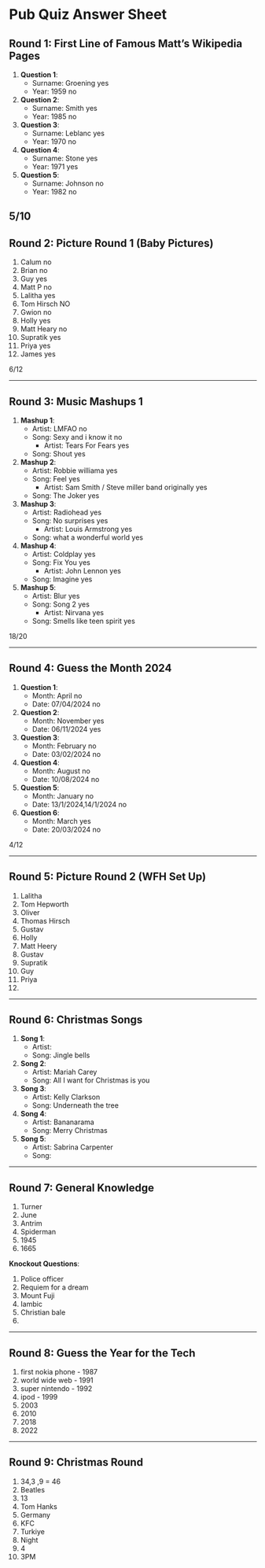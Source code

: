 # Pub Quiz Answer Sheet

## Round 1: First Line of Famous Matt’s Wikipedia Pages
1. **Question 1**:  
   - Surname:  Groening yes
   - Year:  1959 no
2. **Question 2**:  
   - Surname:  Smith yes
   - Year:  1985 no
3. **Question 3**:  
   - Surname:  Leblanc yes
   - Year:  1970 no
4. **Question 4**:  
   - Surname:  Stone yes
   - Year:  1971 yes
5. **Question 5**:  
   - Surname:  Johnson no
   - Year:  1982 no

5/10
---

## Round 2: Picture Round 1 (Baby Pictures)
1.  Calum no
2.  Brian no
3.  Guy yes
4.  Matt P no
5.  Lalitha yes
6.  Tom Hirsch NO
7.  Gwion no
8.  Holly yes
9.  Matt Heary no
10.  Supratik yes
11. Priya yes
12. James yes

6/12

---

## Round 3: Music Mashups 1
1. **Mashup 1**:  
   - Artist:  LMFAO no
   - Song:  Sexy and i know it no
      - Artist:  Tears For Fears yes
   - Song:  Shout yes
2. **Mashup 2**:  
   - Artist:  Robbie williama yes
   - Song: Feel yes
      - Artist:   Sam Smith / Steve miller band originally yes
   - Song:  The Joker yes
3. **Mashup 3**:  
   - Artist:  Radiohead yes
   - Song:  No surprises yes
      - Artist:  Louis Armstrong yes 
   - Song:  what a wonderful world yes
4. **Mashup 4**:  
   - Artist:  Coldplay yes
   - Song:  Fix You yes
      - Artist:  John Lennon yes
   - Song:  Imagine yes
5. **Mashup 5**:  
   - Artist:  Blur yes
   - Song:  Song 2 yes
      - Artist:  Nirvana yes
   - Song:  Smells like teen spirit yes

18/20

---

## Round 4: Guess the Month 2024
1. **Question 1**:  
   - Month:  April no
   - Date:  07/04/2024 no
2. **Question 2**:  
   - Month:  November yes
   - Date:  06/11/2024 yes
3. **Question 3**:  
   - Month:  February no
   - Date:  03/02/2024 no
4. **Question 4**:  
   - Month:  August no
   - Date:  10/08/2024 no
5. **Question 5**:  
   - Month:  January no
   - Date:  13/1/2024,14/1/2024 no
6. **Question 6**:  
   - Month:  March yes
   - Date:  20/03/2024 no

4/12

---

## Round 5: Picture Round 2 (WFH Set Up)
1.  Lalitha
2.  Tom Hepworth
3.  Oliver
4.  Thomas Hirsch
5.  Gustav
6.  Holly
7.  Matt Heery
8.  Gustav
9.  Supratik
10.  Guy
11. Priya
12. 

---

## Round 6: Christmas Songs
1. **Song 1**:  
   - Artist:  
   - Song: Jingle bells 
2. **Song 2**:  
   - Artist:  Mariah Carey
   - Song:  All I want for Christmas is you
3. **Song 3**:  
   - Artist:  Kelly Clarkson
   - Song:  Underneath the tree
4. **Song 4**:  
   - Artist:  Bananarama
   - Song:  Merry Christmas
5. **Song 5**:  
   - Artist:  Sabrina Carpenter
   - Song:  

---

## Round 7: General Knowledge
1.  Turner
2.  June
3.  Antrim
4.  Spiderman
5.  1945
6.  1665

**Knockout Questions**:  
1.  Police officer
2.  Requiem for a dream
3.  Mount Fuji
4.  Iambic
5.  Christian bale
6.  

---

## Round 8: Guess the Year for the Tech
1.  first nokia phone - 1987
2.  world wide web - 1991
3.  super nintendo - 1992
4.  ipod - 1999
5.  2003
6.  2010
7.  2018
8.  2022

---

## Round 9: Christmas Round
1.  34,3 ,9 = 46
2.  Beatles
3.  13
4.  Tom Hanks
5.  Germany
6.  KFC
7.  Turkiye
8.  Night
9.  4
10. 3PM
